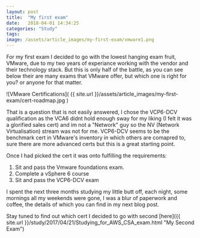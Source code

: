 ```yaml
---
layout: post
title:  "My first exam"
date:   2018-04-01 14:34:25
categories: "Study"
tags: 
image: /assets/article_images/my-first-exam/vmware1.png
---
```


For my first exam I decided to go with the lowest hanging exam fruit, VMware, due to my two years of experiance working with the vendor and their technology stack. But this is only half of the battle, as you can see below their are many exams that VMware offer, but which one is right for you? or anyone for that matter.

![VMware Certifications](  {{ site.url }}/assets/article_images/my-first-exam/cert-roadmap.jpg )

That is a question that is not easily answered, I chose the VCP6-DCV qualification as the VCA6 didnt hold enough sway for my liking (I felt it was a glorified sales cert) and im not a "Network" guy so the NV (Network Virtualisation) stream was not for me. VCP6-DCV seems to be the benchmark cert in VMware's inventory in which others are comapred to, sure there are more advanced certs but this is a great starting point.

Once I had picked the cert it was onto fulfilling the requirements:
1. Sit and pass the Vmware foundations exam.
2. Complete a vSphere 6 course
3. Sit and pass the VCP6-DCV exam

I spent the next three months studying my little butt off, each night, some mornings all my weekends were gone, I was a blur of paperwork and coffee, the details of which you can find in my next blog post.





Stay tuned to find out which cert I decided to go with second [here]({{ site.url }}/study/2017/04/21/Studying_for_AWS_CSA_exam.html "My Second Exam")
